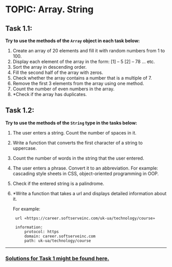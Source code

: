 # TOPIC: Array. String

## Task 1.1:

**Try to use the methods of the `Array` object in each task below:**

1. Create an array of 20 elements and fill it with random numbers from 1 to 100.
2. Display each element of the array in the form:
    [1] – 5
    [2] – 78 ... etc.
3. Sort the array in descending order.
4. Fill the second half of the array with zeros.
5. Check whether the array contains a number that is a multiple of 7.
6. Remove the first 3 elements from the array using one method.
7. Count the number of even numbers in the array.
8. \*Check if the array has duplicates.


## Task 1.2:

**Try to use the methods of the `String` type in the tasks below:**

1. The user enters a string. Count the number of spaces in it.
2. Write a function that converts the first character of a string to uppercase.
3. Count the number of words in the string that the user entered.
4. The user enters a phrase. Convert it to an abbreviation.
For example: cascading style sheets in CSS, object-oriented programming in OOP.
5. Check if the entered string is a palindrome.
6. \*Write a function that takes a url and displays detailed information about it.

    For example: 
        
        url «https://career.softserveinc.com/uk-ua/technology/course» 
        
        information:
            protocol: https
            domain: career.softserveinc.com
            path: uk-ua/technology/course

---

### [Solutions for Task 1 might be found here.](https://wiiiox.github.io/JS-Crash-Course-2023/week2/task1/task1.html)

